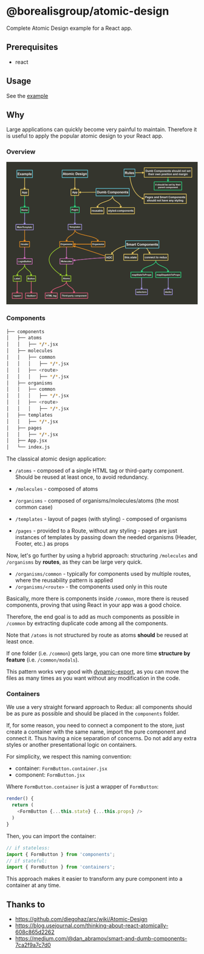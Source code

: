 # @borealisgroup/atomic-design

Complete Atomic Design example for a React app.

## Prerequisites

- react

## Usage

See the [example](example)

## Why

Large applications can quickly become very painful to maintain. Therefore it is useful to apply the popular atomic design to your React app.

### Overview
![images](docs/images/Atomic&#32;Design.png)

### Components

```bash
├── components
│   ├── atoms
│   │   ├── */*.jsx
│   ├── molecules
│   │   ├── common
│   │   │   ├── */*.jsx
│   │   ├── <route>
│   │   │   ├── */*.jsx
│   ├── organisms
│   │   ├── common
│   │   │   ├── */*.jsx
│   │   ├── <route>
│   │   │   ├── */*.jsx
│   ├── templates
│   │   ├── */*.jsx
│   ├── pages
│   │   ├── */*.jsx
│   ├── App.jsx
│   └── index.js
```

The classical atomic design application:

- `/atoms` -  composed of a single HTML tag or third-party component. Should be reused at least once, to avoid redundancy.

- `/molecules` - composed of atoms

- `/organisms` - composed of organisms/molecules/atoms (the most common case)

- `/templates` - layout of pages (with styling) - composed of organisms

- `/pages` - provided to a Route, without any styling - pages are just instances of templates by passing down the needed organisms (Header, Footer, etc.) as props

Now, let's go further by using a hybrid approach: structuring `/molecules` and `/organisms` by **routes**, as they can be large very quick.

- `/organisms/common` - typically for components used by multiple routes, where the reusability pattern is applied
- `/organisms/<route>` - the components used only in this route

Basically, more there is components inside `/common`, more there is reused components, proving that using React in your app was a good choice.

Therefore, the end goal is to add as much components as possible in `/common‌` by extracting duplicate code among all the components. 

Note that `/atoms` is not structured by route as atoms **should** be reused at least once. 

If one folder (i.e. `/common`) gets large, you can one more time **structure by feature** (i.e. `/common/modals`).

This pattern works very good with [dynamic-export](https://github.com/borealisgroup/create-bor-app/tree/master/packages/dynamic-export), as you can move the files as many times as you want without any modification in the code. 

### Containers

We use a very straight forward approach to Redux: all components should be as pure as possible and should be placed in the `components` folder.

If, for some reason, you need to connect a component to the store, just create a container with the same name, import the pure component and connect it. Thus having a nice separation of concerns. Do not add any extra styles or another presentational logic on containers.


For simplicity, we respect this naming convention:

- container: `FormButton.container.jsx`
- component: `FormButton.jsx`

Where `FormButton.container` is just a wrapper of `FormButton`:

```js
render() {
  return (
    <FormButton {...this.state} {...this.props} />
  )
}
```

Then, you can import the container:
```js
// if stateless:
import { FormButton } from 'components';
// if stateful:
import { FormButton } from 'containers';
```

This approach makes it easier to transform any pure component into a container at any time.

## Thanks to

- https://github.com/diegohaz/arc/wiki/Atomic-Design
- https://blog.usejournal.com/thinking-about-react-atomically-608c865d2262
- https://medium.com/@dan_abramov/smart-and-dumb-components-7ca2f9a7c7d0